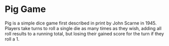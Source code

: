 # Pig Game

Pig is a simple dice game first described in print by John Scarne in 1945. Players take turns to roll a single die as many times as they wish, adding all roll results to a running total, but losing their gained score for the turn if they roll a 1.